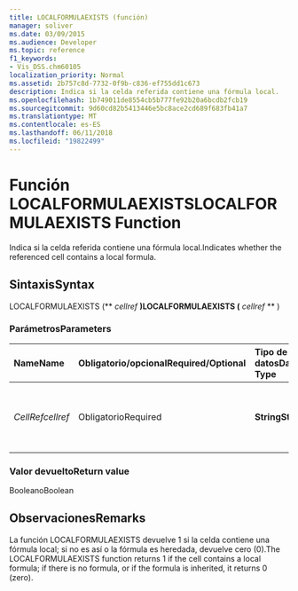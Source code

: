 ```yaml
---
title: LOCALFORMULAEXISTS (función)
manager: soliver
ms.date: 03/09/2015
ms.audience: Developer
ms.topic: reference
f1_keywords:
- Vis_DSS.chm60105
localization_priority: Normal
ms.assetid: 2b757c8d-7732-0f9b-c836-ef755dd1c673
description: Indica si la celda referida contiene una fórmula local.
ms.openlocfilehash: 1b749011de8554cb5b777fe92b20a6bcdb2fcb19
ms.sourcegitcommit: 9d60cd82b5413446e5bc8ace2cd689f683fb41a7
ms.translationtype: MT
ms.contentlocale: es-ES
ms.lasthandoff: 06/11/2018
ms.locfileid: "19822499"
---
```

# <a name="localformulaexists-function"></a><span data-ttu-id="9f46b-103">Función LOCALFORMULAEXISTS</span><span class="sxs-lookup"><span data-stu-id="9f46b-103">LOCALFORMULAEXISTS Function</span></span>

<span data-ttu-id="9f46b-104">Indica si la celda referida contiene una fórmula local.</span><span class="sxs-lookup"><span data-stu-id="9f46b-104">Indicates whether the referenced cell contains a local formula.</span></span> 
  
## <a name="syntax"></a><span data-ttu-id="9f46b-105">Sintaxis</span><span class="sxs-lookup"><span data-stu-id="9f46b-105">Syntax</span></span>

<span data-ttu-id="9f46b-106">LOCALFORMULAEXISTS (** *cellref* **)</span><span class="sxs-lookup"><span data-stu-id="9f46b-106">LOCALFORMULAEXISTS (** *cellref* ** )</span></span> 
  
### <a name="parameters"></a><span data-ttu-id="9f46b-107">Parámetros</span><span class="sxs-lookup"><span data-stu-id="9f46b-107">Parameters</span></span>

|<span data-ttu-id="9f46b-108">**Name**</span><span class="sxs-lookup"><span data-stu-id="9f46b-108">**Name**</span></span>|<span data-ttu-id="9f46b-109">**Obligatorio/opcional**</span><span class="sxs-lookup"><span data-stu-id="9f46b-109">**Required/Optional**</span></span>|<span data-ttu-id="9f46b-110">**Tipo de datos**</span><span class="sxs-lookup"><span data-stu-id="9f46b-110">**Data Type**</span></span>|<span data-ttu-id="9f46b-111">**Descripción**</span><span class="sxs-lookup"><span data-stu-id="9f46b-111">**Description**</span></span>|
|:-----|:-----|:-----|:-----|
| <span data-ttu-id="9f46b-112">_CellRef_</span><span class="sxs-lookup"><span data-stu-id="9f46b-112">_cellref_</span></span> <br/> |<span data-ttu-id="9f46b-113">Obligatorio</span><span class="sxs-lookup"><span data-stu-id="9f46b-113">Required</span></span>  <br/> |<span data-ttu-id="9f46b-114">**String**</span><span class="sxs-lookup"><span data-stu-id="9f46b-114">**String**</span></span> <br/> | <span data-ttu-id="9f46b-115">La celda en la que se debe comprobar si existe una fórmula.</span><span class="sxs-lookup"><span data-stu-id="9f46b-115">The cell that you want to check for the presence of a formula.</span></span>  <br/> |
   
### <a name="return-value"></a><span data-ttu-id="9f46b-116">Valor devuelto</span><span class="sxs-lookup"><span data-stu-id="9f46b-116">Return value</span></span>

<span data-ttu-id="9f46b-117">Booleano</span><span class="sxs-lookup"><span data-stu-id="9f46b-117">Boolean</span></span>
  
## <a name="remarks"></a><span data-ttu-id="9f46b-118">Observaciones</span><span class="sxs-lookup"><span data-stu-id="9f46b-118">Remarks</span></span>

<span data-ttu-id="9f46b-119">La función LOCALFORMULAEXISTS devuelve 1 si la celda contiene una fórmula local; si no es así o la fórmula es heredada, devuelve cero (0).</span><span class="sxs-lookup"><span data-stu-id="9f46b-119">The LOCALFORMULAEXISTS function returns 1 if the cell contains a local formula; if there is no formula, or if the formula is inherited, it returns 0 (zero).</span></span> 
  

